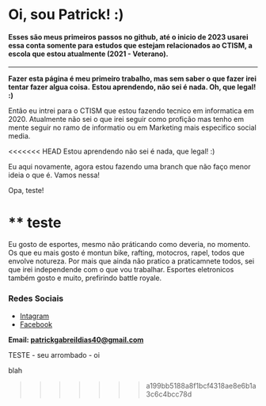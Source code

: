 # Oi, sou Patrick! :) 
####  Esses são meus primeiros passos no github, até o inicio de 2023 usarei essa conta somente para estudos que estejam relacionados ao CTISM, a escola que estou atualmente (2021 - Veterano).
---
**Fazer esta página é meu primeiro trabalho, mas sem saber o que fazer irei tentar fazer algua coisa.**
**Estou aprendendo, não sei é nada. Oh, que legal! :)**

Então eu intrei para o CTISM que estou fazendo tecnico em informatica em 2020. Atualmente não sei o que irei seguir como profição mas tenho em mente seguir no ramo de informatio ou em Marketing mais especifico social media.

<<<<<<< HEAD
Estou aprendendo não sei é nada, que legal! :)

Eu aqui novamente, agora estou fazendo uma branch que não faço menor ideia o que é. Vamos nessa!

Opa, teste!

**
teste
=======
Eu gosto de esportes, mesmo não práticando como deveria, no momento. Os que eu mais gosto é montun bike, rafting, motocros, rapel, todos que envolve notureza. Por mais que ainda não pratico a praticamnete todos, sei que irei independende com o que vou trabalhar. Esportes eletronicos também gosto e muito, prefirindo battle royale.

### Redes Sociais 
-   [Intagram](https://www.instagram.com/patrick_gabriel_dias_04/)
- 	[Facebook](https://www.facebook.com/patrickgabriel.dias)

**Email: patrickgabreildias40@gmail.com**


TESTE - seu arrombado - oi

blah
>>>>>>> a199bb5188a8f1bcf4318ae8e6b1a3c6c4bcc78d
